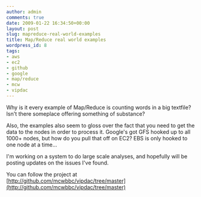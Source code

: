 ```yaml
---
author: admin
comments: true
date: 2009-01-22 16:34:50+00:00
layout: post
slug: mapreduce-real-world-examples
title: Map/Reduce real world examples
wordpress_id: 8
tags:
- aws
- ec2
- github
- google
- map/reduce
- mcw
- vipdac
---
```


Why is it every example of Map/Reduce is counting words in a big textfile? Isn't there someplace offering something of substance?

Also, the examples also seem to gloss over the fact that you need to get the data to the nodes in order to process it. Google's got GFS hooked up to all 1000+ nodes, but how do you pull that off on EC2? EBS is only hooked to one node at a time...

I'm working on a system to do large scale analyses, and hopefully will be posting updates on the issues I've found.

You can follow the project at [http://github.com/mcwbbc/vipdac/tree/master](http://github.com/mcwbbc/vipdac/tree/master)
